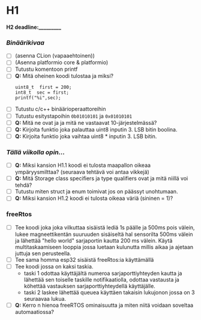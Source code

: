 # H1
**H2 deadline:_________**

### _Binäärikivaa_
- [ ] (asenna CLion (vapaaehtoinen))
- [ ] (Asenna platformio core & platformio)
- [ ] Tutustu komentoon printf
- [ ] **Q:** Mitä oheinen koodi tulostaa ja miksi?
  ```
  uint8_t  first = 200;
  int8_t  sec = first;
  printf("%i",sec);
  ```
- [ ] Tutustu c/c++ binäärioperaattoreihin
- [ ] Tutustu esitystapoihin `0b01010101` ja `0x01010101`
- [ ] **Q:** Mitä ne ovat ja ja mitä ne vastaavat 10-järjestelmässä?
- [ ] **Q:** Kirjoita funktio joka palauttaa uint8 inputin 3. LSB bitin boolina.
- [ ] **Q:** Kirjoita funktio joka vaihtaa uint8 * inputin 3. LSB bitin.

###  _Tällä viikolla opin..._
- [ ] **Q:** Miksi kansion H1.1 koodi ei tulosta maapallon oikeaa ympäryysmilttaa? (seuraava tehtävä voi antaa vikkejä)
- [ ] **Q:** Mitä Storage class specifiers ja type qualifiers ovat ja mitä niillä voi tehdä?
- [ ] Tutustu miten struct ja enum toimivat jos on päässyt unohtumaan.
- [ ] **Q:** Miksi kansion H1.2 koodi ei tulosta oikeaa väriä (sininen = 1)?

### freeRtos
- [ ] Tee koodi joka joka vilkuttaa sisäistä lediä 1s päälle ja 500ms pois välein, lukee magneettikentän suuruuden sisäiseltä hal sensorilta  500ms välein ja lähettää "hello world" sarjaportin kautta 200 ms välein. Käytä multitaskaamiseen looppia jossa luetaan kulunutta millis aikaa ja ajetaan juttuja sen perusteella.
- [ ] Tee sama homma esp32 sisäistä freeRtos:ia käyttämällä
- [ ] Tee koodi jossa on kaksi taskia.
    - taski 1 odottaa käyttäjältä numeroa sarjaporttiyhteyden kautta ja lähettää sen toiselle taskille notifikaatiolla, odottaa vastausta ja köhettää vastauksen sarjaporttiyhteydellä käyttäjälle. 
    - taski 2 laskee  lähettää queuea käyttäen takaisin lukujonon jossa on 3 seuraavaa lukua.
- [ ] **Q:** Kerro n hienoa freeRTOS ominaisuutta ja miten niitä voidaan soveltaa automaatiossa?